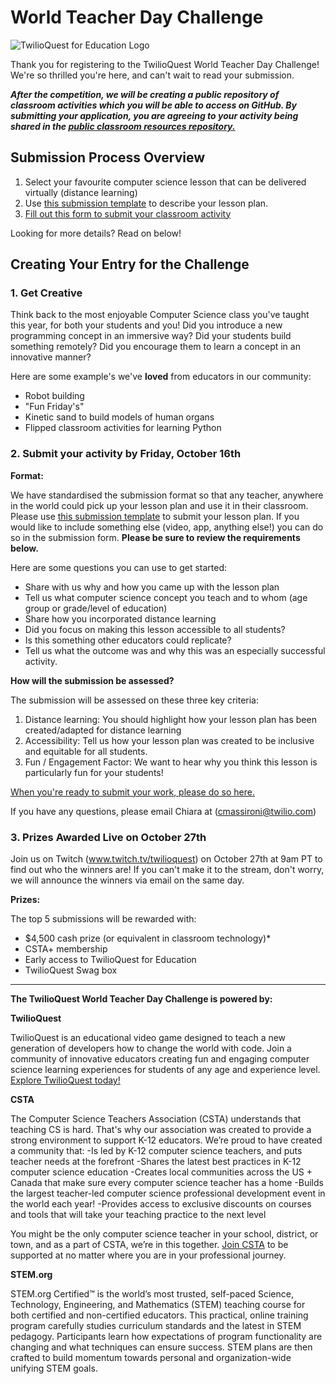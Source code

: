 # World Teacher Day Challenge
![TwilioQuest for Education Logo](https://ci5.googleusercontent.com/proxy/d7l0lC3L9-qpResY1Wv6lvnywAc3eGuwwfUHpeGskrmEwNDJ_4UAOONEraKKJ4H4l3cxB6bQ2iJeSly6JV8nvdMhZxm8D15Ia8Cg58toXoOOSSU4WssWeKKOcf90NOcZprxozLAVIvhshcaqNh2mlGiL2WHslHFihsTlLZb0yDHInE1CHw=s0-d-e1-ft#http://cdn.mcauto-images-production.sendgrid.net/96d601d25ab47350/a540c241-b7af-419d-a776-72a5f2a3faae/600x200.png)

Thank you for registering to the TwilioQuest World Teacher Day Challenge! We're so thrilled you're here, and can't wait to read your submission.

***After the competition, we will be creating a public repository of classroom activities which you will be able to access on GitHub. By submitting your application, you are agreeing to your activity being shared in the [public classroom resources repository.](https://github.com/TwilioQuest/Awesome-CS/tree/master/classroom-resources)*** 
   
## Submission Process Overview

1. Select your favourite computer science lesson that can be delivered virtually (distance learning)
2. Use [this submission template](https://drive.google.com/file/d/1koQa9dgMiWasVIprdNzo44D7BxD19fUS/view?usp=sharing) to describe your lesson plan. 
3. [Fill out this form to submit your classroom activity](https://twiliostartups.typeform.com/to/wJe7bC)

Looking for more details? Read on below!

## Creating Your Entry for the Challenge

### 1. Get Creative

Think back to the most enjoyable Computer Science class you've taught this year, for both your students and you! Did you introduce a new programming concept in an immersive way? Did your students build something remotely? Did you encourage them to learn a concept in an innovative manner?

Here are some example's we've **loved** from educators in our community: 
* Robot building 
* "Fun Friday's" 
* Kinetic sand to build models of human organs
* Flipped classroom activities for learning Python


### 2. Submit your activity by Friday, October 16th

**Format:** 

We have standardised the submission format so that any teacher, anywhere in the world could pick up your lesson plan and use it in their classroom. Please use [this submission template](https://drive.google.com/file/d/1koQa9dgMiWasVIprdNzo44D7BxD19fUS/view?usp=sharing) to submit your lesson plan. If you would like to include something else (video, app, anything else!) you can do so in the submission form. **Please be sure to review the requirements below.** 

Here are some questions you can use to get started:
* Share with us why and how you came up with the lesson plan
* Tell us what computer science concept you teach and to whom (age group or grade/level of education)
* Share how you incorporated distance learning
* Did you focus on making this lesson accessible to all students?
* Is this something other educators could replicate? 
* Tell us what the outcome was and why this was an especially successful activity.

**How will the submission be assessed?**

The submission will be assessed on these three key criteria: 
1. Distance learning: You should highlight how your lesson plan has been created/adapted for distance learning
2. Accessibility: Tell us how your lesson plan was created to be inclusive and equitable for all students.
3. Fun / Engagement Factor: We want to hear why you think this lesson is particularly fun for your students!

[When you're ready to submit your work, please do so here.](https://twiliostartups.typeform.com/to/wJe7bC) 

If you have any questions, please email Chiara at (cmassironi@twilio.com) 

### 3. Prizes Awarded Live on October 27th

Join us on Twitch (www.twitch.tv/twilioquest) on October 27th at 9am PT to find out who the winners are! If you can't make it to the stream, don't worry, we will announce the winners via email on the same day. 

**Prizes:**

The top 5 submissions will be rewarded with: 
* $4,500 cash prize (or equivalent in classroom technology)*
* CSTA+ membership
* Early access to TwilioQuest for Education
* TwilioQuest Swag box

---

**The TwilioQuest World Teacher Day Challenge is powered by:**

**TwilioQuest**

TwilioQuest is an educational video game designed to teach a new generation of developers how to change the world with code. Join a community of innovative educators creating fun and engaging computer science learning experiences for students of any age and experience level. [Explore TwilioQuest today!](www.twilio.com/quest)

**CSTA**

The Computer Science Teachers Association (CSTA) understands that teaching CS is hard. That's why our association was created to provide a strong environment to support K-12 educators. We’re proud to have created a community that:
-Is led by K-12 computer science teachers, and puts teacher needs at the forefront
-Shares the latest best practices in K-12 computer science education
-Creates local communities across the US + Canada that make sure every computer science teacher has a home
-Builds the largest teacher-led computer science professional development event in the world each year!
-Provides access to exclusive discounts on courses and tools that will take your teaching practice to the next level

You might be the only computer science teacher in your school, district, or town, and as a part of CSTA, we’re in this together. [Join CSTA](www.csteachers.org) to be supported at no matter where you are in your professional journey. 

**STEM.org**

STEM.org Certified™ is the world’s most trusted, self-paced Science, Technology, Engineering, and Mathematics (STEM) teaching course for both certified and non-certified educators. This practical, online training program carefully studies curriculum standards and the latest in STEM pedagogy. Participants learn how expectations of program functionality are changing and what techniques can ensure success. STEM plans are then crafted to build momentum towards personal and organization-wide unifying STEM goals.

